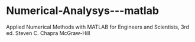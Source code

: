 # Numerical-Analysys---matlab

Applied Numerical Methods with MATLAB for Engineers and Scientists, 3rd ed.
Steven C. Chapra
McGraw-Hill

